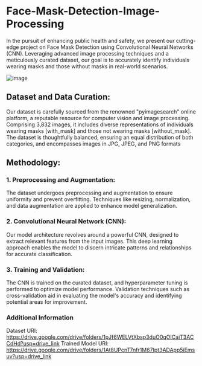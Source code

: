 # Face-Mask-Detection-Image-Processing
In the pursuit of enhancing public health and safety, we present our cutting-edge project on Face Mask Detection using Convolutional Neural Networks (CNN). Leveraging advanced image processing techniques and a meticulously curated dataset, our goal is to accurately identify individuals wearing masks and those without masks in real-world scenarios.

![image](https://github.com/LamontChean/Face-Mask-Detection-Image-Processing/assets/101232039/49abcab4-b2de-4cd0-ae24-10fa2e0410da)

## Dataset and Data Curation:
Our dataset is carefully sourced from the renowned "pyimagesearch" online platform, a reputable resource for computer vision and image processing. Comprising 3,832 images, it includes diverse representations of individuals wearing masks [with_mask] and those not wearing masks [without_mask]. The dataset is thoughtfully balanced, ensuring an equal distribution of both categories, and encompasses images in JPG, JPEG, and PNG formats

## Methodology:

### 1. Preprocessing and Augmentation: 
The dataset undergoes preprocessing and augmentation to ensure uniformity and prevent overfitting. Techniques like resizing, normalization, and data augmentation are applied to enhance model generalization.

### 2. Convolutional Neural Network (CNN): 
Our model architecture revolves around a powerful CNN, designed to extract relevant features from the input images. This deep learning approach enables the model to discern intricate patterns and relationships for accurate classification.

### 3. Training and Validation: 
The CNN is trained on the curated dataset, and hyperparameter tuning is performed to optimize model performance. Validation techniques such as cross-validation aid in evaluating the model's accuracy and identifying potential areas for improvement.

### Additional Information
Dataset URI: https://drive.google.com/drive/folders/1pJf6WELVtXbsp3duO0qOICaiT3ACCdHd?usp=drive_link
Trained Model URI: https://drive.google.com/drive/folders/1At8UPcnT7nfr1M67Ipt3ADApp5iEmsuv?usp=drive_link
